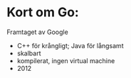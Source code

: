 # Kort om Go:

Framtaget av Google

* C++ för krångligt; Java för långsamt
* skalbart
* kompilerat, ingen virtual machine
* 2012